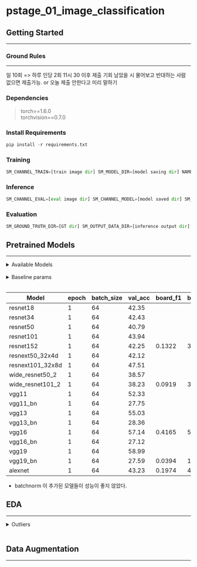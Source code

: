 # pstage_01_image_classification


## Getting Started  
---
### Ground Rules

---
일 10회 => 하루 인당 2회 
11시 30 이후 제출 기회 남았을 시 물어보고 반대하는 사람 없으면 제출가능.
or 오늘 제출 안한다고 미리 말하기

### Dependencies
> torch==1.6.0 <br>
> torchvision==0.7.0                                                              

### Install Requirements
```python
pip install -r requirements.txt
```


### Training
```python 
SM_CHANNEL_TRAIN=[train image dir] SM_MODEL_DIR=[model saving dir] NAME=[model name] epochs= [epochs] python train.py
```
 
### Inference
```python
SM_CHANNEL_EVAL=[eval image dir] SM_CHANNEL_MODEL=[model saved dir] SM_OUTPUT_DATA_DIR=[inference output dir] NAME=[model name] python inference.py
```
### Evaluation
```python
SM_GROUND_TRUTH_DIR=[GT dir] SM_OUTPUT_DATA_DIR=[inference output dir] python evaluation.py

```


## Pretrained Models 
---
<details>
<summary>Available Models</summary>
<div markdown="1">
<br>

- resnet18
- resnet34
- resnet50
- resnet101
- resnet152
- resnext50_32x4d
- resnext101_32x8d
- wide_resnet50_2
- wide_resnet101_2
- vgg11
- vgg11_bn
- vgg13
- vgg13_bn
- vgg16
- vgg16_bn
- vgg19
- vgg19_bn
- alexnet

</div>
</details>
<br>

<details>
<summary>Baseline params</summary>
<div markdown="2">
<br>

> epoch:<br>
 batch_size:<br>
 etc:
 
</div>
</details>
<br>

|Model|epoch|batch_size|val_acc|board_f1|board_acc|
|-----|-----|----------|-------|------------|----|
|resnet18          |1|64| 42.35 |
|resnet34          |1|64| 42.43 | 
|resnet50          |1|64| 40.79 |
|resnet101         |1|64| 43.94 |
|resnet152         |1|64| 42.25 | 0.1322|	36.5556|
|resnext50_32x4d   |1|64| 42.12 |
|resnext101_32x8d  |1|64| 47.51 |
|wide_resnet50_2   |1|64| 38.57 |
|wide_resnet101_2  |1|64| 38.23 | 0.0919|	30.1587|
|vgg11             |1|64| 52.33 |
|vgg11_bn          |1|64| 27.75 |
|vgg13             |1|64| 55.03 |
|vgg13_bn          |1|64| 28.36 |
|vgg16             |1|64| 57.14 | 0.4165|	58.1587|
|vgg16_bn          |1|64| 27.12 |
|vgg19             |1|64| 58.99 |
|vgg19_bn          |1|64| 27.59 | 0.0394|	18.1905|
|alexnet           |1|64| 43.23 | 0.1974|	41.1270|

- batchnorm 이 추가된 모델들이 성능이 좋지 않았다.






## EDA
---
<details>
<summary>Outliers</summary>
<div markdown="3">

|female -> male|male -> female|incorrect<-> normal|
|--------------|--------------|-------------------|
|<span style="color:yellow">000010</span>|001498-1|000020|
|<span style="color:yellow">000357</span>|004432|005227|
|<span style="color:yellow">000664</span>|005223|
|<span style="color:yellow">000667</span>|
|<span style="color:yellow">000725</span>|
|<span style="color:yellow">000736</span>|
|<span style="color:yellow">000767</span>|
|<span style="color:yellow">000817</span>|
|001720|
|<span style="color:yellow">003780</span>|
|<span style="color:yellow">003798</span>|
|<span style="color:yellow">004281</span>|
|006359|
|006360|
|006361|
|006362|
|006363|
|006364|
|<span style="color:yellow">006504</span>|

<span style="color:yellow">not sure</span>

</div>
</details>

<br>

## Data Augmentation
---
